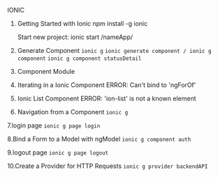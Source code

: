IONIC

1. Getting Started with Ionic
	npm install -g ionic

   Start new project:
	ionic start /nameApp/


2. Generate Component
	`ionic g`
	`ionic generate component / ionic g component`
	`ionic g component statusDetail`

3. Component Module

4. Iterating in a Ionic Component
	ERROR: Can't bind to 'ngForOf'

5. Ionic List Component
	ERROR: 'ion-list' is not a known element

6. Navigation from a Component
	`ionic g `

7.login page
	`ionic g page login`

8.Bind a Form to a Model with ngModel
	`ionic g component auth`

9.logout page
	`ionic g page logout`

10.Create a Provider for HTTP Requests
	`ionic g provider backendAPI`